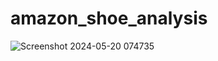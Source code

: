 # amazon_shoe_analysis 
![Screenshot 2024-05-20 074735](https://github.com/Ram-Kumar-4240/amazon_shoe_analysis/assets/167958959/40fa368d-9c83-4150-bc81-1ad6784b62cb)
